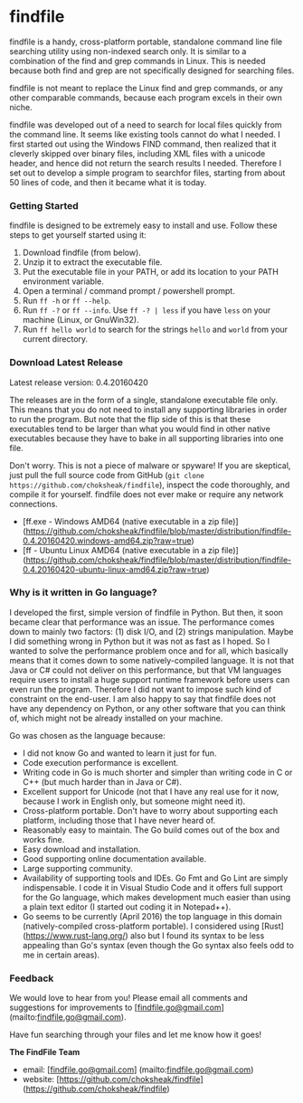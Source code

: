 findfile
========

findfile is a handy, cross-platform portable, standalone command line file searching utility using non-indexed search only. It is similar to a combination of the find and grep commands in Linux. This is needed because both find and grep are not specifically designed for searching files.

findfile is not meant to replace the Linux find and grep commands, or any other comparable commands, because each program excels in their own niche.

findfile was developed out of a need to search for local files quickly from the command line. It seems like existing tools cannot do what I needed. I first started out using the Windows FIND command, then realized that it cleverly skipped over binary files, including XML files with a unicode header, and hence did not return the search results I needed. Therefore I set out to develop a simple program to searchfor files, starting from about 50 lines of code, and then it became what it is today.

### Getting Started

findfile is designed to be extremely easy to install and use. Follow these steps to get yourself started using it:

1. Download findfile (from below).
2. Unzip it to extract the executable file.
3. Put the executable file in your PATH, or add its location to your PATH environment variable.
4. Open a terminal / command prompt / powershell prompt.
5. Run `ff -h` or `ff --help`.
6. Run `ff -?` or `ff --info`. Use `ff -? | less` if you have `less` on your machine (Linux, or GnuWin32).
7. Run `ff hello world` to search for the strings `hello` and `world` from your current directory.

### Download Latest Release

Latest release version: 0.4.20160420

The releases are in the form of a single, standalone executable file only. This means that you do not need to install any supporting libraries in order to run the program. But note that the flip side of this is that these executables tend to be larger than what you would find in other native executables because they have to bake in all supporting libraries into one file.

Don't worry. This is not a piece of malware or spyware! If you are skeptical, just pull the full source code from GitHub (`git clone https://github.com/choksheak/findfile`), inspect the code thoroughly, and compile it for yourself. findfile does not ever make or require any network connections.

- [ff.exe - Windows AMD64 (native executable in a zip file)] (https://github.com/choksheak/findfile/blob/master/distribution/findfile-0.4.20160420.windows-amd64.zip?raw=true)
- [ff - Ubuntu Linux AMD64 (native executable in a zip file)] (https://github.com/choksheak/findfile/blob/master/distribution/findfile-0.4.20160420-ubuntu-linux-amd64.zip?raw=true)

### Why is it written in Go language?

I developed the first, simple version of findfile in Python. But then, it soon became clear that performance was an issue. The performance comes down to mainly two factors: (1) disk I/O, and (2) strings manipulation. Maybe I did something wrong in Python but it was not as fast as I hoped. So I wanted to solve the performance problem once and for all, which basically means that it comes down to some natively-compiled language. It is not that Java or C# could not deliver on this performance, but that VM languages require users to install a huge support runtime framework before users can even run the program. Therefore I did not want to impose such kind of constraint on the end-user. I am also happy to say that findfile does not have any dependency on Python, or any other software that you can think of, which might not be already installed on your machine.

Go was chosen as the language because:
- I did not know Go and wanted to learn it just for fun.
- Code execution performance is excellent.
- Writing code in Go is much shorter and simpler than writing code in C or C++ (but much harder than in Java or C#).
- Excellent support for Unicode (not that I have any real use for it now, because I work in English only, but someone might need it).
- Cross-platform portable. Don't have to worry about supporting each platform, including those that I have never heard of.
- Reasonably easy to maintain. The Go build comes out of the box and works fine.
- Easy download and installation.
- Good supporting online documentation available.
- Large supporting community.
- Availability of supporting tools and IDEs. Go Fmt and Go Lint are simply indispensable. I code it in Visual Studio Code and it offers full support for the Go language, which makes development much easier than using a plain text editor (I started out coding it in Notepad++).
- Go seems to be currently (April 2016) the top language in this domain (natively-compiled cross-platform portable). I considered using [Rust] (https://www.rust-lang.org/) also but I found its syntax to be less appealing than Go's syntax (even though the Go syntax also feels odd to me in certain areas).

### Feedback

We would love to hear from you! Please email all comments and suggestions for
improvements to [findfile.go@gmail.com] (mailto:findfile.go@gmail.com).

Have fun searching through your files and let me know how it goes!

**The FindFile Team**
- email: [findfile.go@gmail.com] (mailto:findfile.go@gmail.com)
- website: [https://github.com/choksheak/findfile] (https://github.com/choksheak/findfile)
